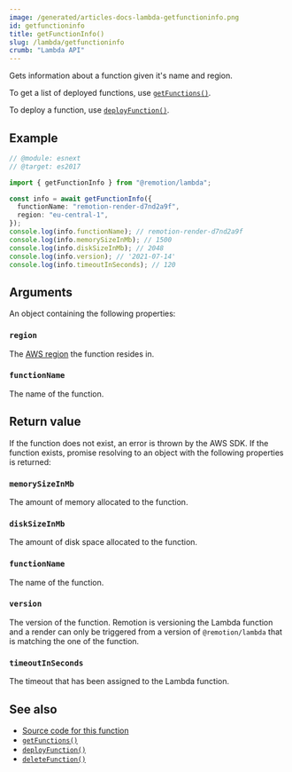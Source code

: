 ```yaml
---
image: /generated/articles-docs-lambda-getfunctioninfo.png
id: getfunctioninfo
title: getFunctionInfo()
slug: /lambda/getfunctioninfo
crumb: "Lambda API"
---
```


Gets information about a function given it's name and region.

To get a list of deployed functions, use [`getFunctions()`](/docs/lambda/getfunctions).

To deploy a function, use [`deployFunction()`](/docs/lambda/deployfunction).

## Example

```ts twoslash
// @module: esnext
// @target: es2017

import { getFunctionInfo } from "@remotion/lambda";

const info = await getFunctionInfo({
  functionName: "remotion-render-d7nd2a9f",
  region: "eu-central-1",
});
console.log(info.functionName); // remotion-render-d7nd2a9f
console.log(info.memorySizeInMb); // 1500
console.log(info.diskSizeInMb); // 2048
console.log(info.version); // '2021-07-14'
console.log(info.timeoutInSeconds); // 120
```

## Arguments

An object containing the following properties:

### `region`

The [AWS region](/docs/lambda/region-selection) the function resides in.

### `functionName`

The name of the function.

## Return value

If the function does not exist, an error is thrown by the AWS SDK.
If the function exists, promise resolving to an object with the following properties is returned:

### `memorySizeInMb`

The amount of memory allocated to the function.

### `diskSizeInMb`

The amount of disk space allocated to the function.

### `functionName`

The name of the function.

### `version`

The version of the function. Remotion is versioning the Lambda function and a render can only be triggered from a version of `@remotion/lambda` that is matching the one of the function.

### `timeoutInSeconds`

The timeout that has been assigned to the Lambda function.

## See also

- [Source code for this function](https://github.com/remotion-dev/remotion/blob/main/packages/lambda/src/api/get-function-info.ts)
- [`getFunctions()`](/docs/lambda/getfunctions)
- [`deployFunction()`](/docs/lambda/deployfunction)
- [`deleteFunction()`](/docs/lambda/deletefunction)
